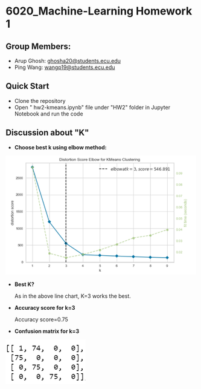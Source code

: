 # 6020_Machine-Learning Homework 1
## Group Members:
- Arup Ghosh: ghosha20@students.ecu.edu
- Ping Wang: wangp19@students.ecu.edu
## Quick Start
- Clone the repository
- Open " hw2-kmeans.ipynb" file under "HW2" folder in Jupyter Notebook and run the code
## Discussion about "K"
- **Choose best k using elbow method:**

![Choosing best K](kmeansk.png) 

- **Best K?**
  
  As in the above line chart, K=3 works the best.
- **Accuracy score for k=3**
   
   Accuracy score=0.75

- **Confusion matrix for k=3**

 ![confusion matrix](confusion.png) 

